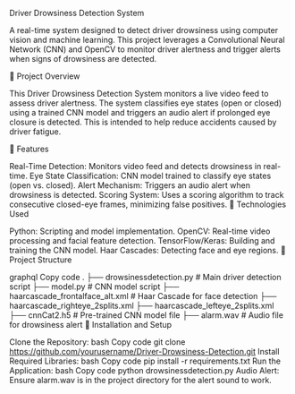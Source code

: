 Driver Drowsiness Detection System

A real-time system designed to detect driver drowsiness using computer vision and machine learning. This project leverages a Convolutional Neural Network (CNN) and OpenCV to monitor driver alertness and trigger alerts when signs of drowsiness are detected.

📄 Project Overview

This Driver Drowsiness Detection System monitors a live video feed to assess driver alertness. The system classifies eye states (open or closed) using a trained CNN model and triggers an audio alert if prolonged eye closure is detected. This is intended to help reduce accidents caused by driver fatigue.

🔹 Features

Real-Time Detection: Monitors video feed and detects drowsiness in real-time.
Eye State Classification: CNN model trained to classify eye states (open vs. closed).
Alert Mechanism: Triggers an audio alert when drowsiness is detected.
Scoring System: Uses a scoring algorithm to track consecutive closed-eye frames, minimizing false positives.
🔹 Technologies Used

Python: Scripting and model implementation.
OpenCV: Real-time video processing and facial feature detection.
TensorFlow/Keras: Building and training the CNN model.
Haar Cascades: Detecting face and eye regions.
📂 Project Structure

graphql
Copy code
.
├── drowsinessdetection.py          # Main driver detection script
├── model.py                        # CNN model script
├── haarcascade_frontalface_alt.xml # Haar Cascade for face detection
├── haarcascade_righteye_2splits.xml
├── haarcascade_lefteye_2splits.xml
├── cnnCat2.h5                      # Pre-trained CNN model file
├── alarm.wav                       # Audio file for drowsiness alert
🔧 Installation and Setup

Clone the Repository:
bash
Copy code
git clone https://github.com/yourusername/Driver-Drowsiness-Detection.git
Install Required Libraries:
bash
Copy code
pip install -r requirements.txt
Run the Application:
bash
Copy code
python drowsinessdetection.py
Audio Alert: Ensure alarm.wav is in the project directory for the alert sound to work.
